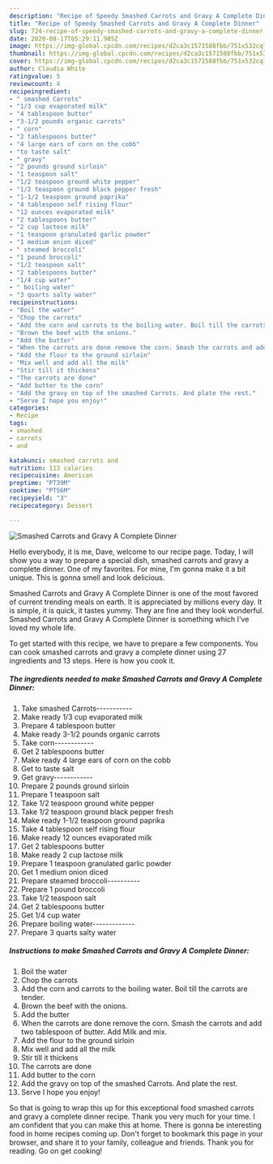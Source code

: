 ```yaml
---
description: "Recipe of Speedy Smashed Carrots and Gravy A Complete Dinner"
title: "Recipe of Speedy Smashed Carrots and Gravy A Complete Dinner"
slug: 724-recipe-of-speedy-smashed-carrots-and-gravy-a-complete-dinner
date: 2020-08-17T05:29:11.905Z
image: https://img-global.cpcdn.com/recipes/d2ca3c1571588fbb/751x532cq70/smashed-carrots-and-gravy-a-complete-dinner-recipe-main-photo.jpg
thumbnail: https://img-global.cpcdn.com/recipes/d2ca3c1571588fbb/751x532cq70/smashed-carrots-and-gravy-a-complete-dinner-recipe-main-photo.jpg
cover: https://img-global.cpcdn.com/recipes/d2ca3c1571588fbb/751x532cq70/smashed-carrots-and-gravy-a-complete-dinner-recipe-main-photo.jpg
author: Claudia White
ratingvalue: 5
reviewcount: 4
recipeingredient:
- " smashed Carrots"
- "1/3 cup evaporated milk"
- "4 tablespoon butter"
- "3-1/2 pounds organic carrots"
- " corn"
- "2 tablespoons butter"
- "4 large ears of corn on the cobb"
- "to taste salt"
- " gravy"
- "2 pounds ground sirloin"
- "1 teaspoon salt"
- "1/2 teaspoon ground white pepper"
- "1/2 teaspoon ground black pepper fresh"
- "1-1/2 teaspoon ground paprika"
- "4 tablespoon self rising flour"
- "12 ounces evaporated milk"
- "2 tablespoons butter"
- "2 cup lactose milk"
- "1 teaspoon granulated garlic powder"
- "1 medium onion diced"
- " steamed broccoli"
- "1 pound broccoli"
- "1/2 teaspoon salt"
- "2 tablespoons butter"
- "1/4 cup water"
- " boiling water"
- "3 quarts salty water"
recipeinstructions:
- "Boil the water"
- "Chop the carrots"
- "Add the corn and carrots to the boiling water. Boil till the carrots are tender."
- "Brown the beef with the onions."
- "Add the butter"
- "When the carrots are done remove the corn. Smash the carrots and add two tablespoon of butter. Add Milk and mix."
- "Add the flour to the ground sirloin"
- "Mix well and add all the milk"
- "Stir till it thickens"
- "The carrots are done"
- "Add butter to the corn"
- "Add the gravy on top of the smashed Carrots. And plate the rest."
- "Serve I hope you enjoy!"
categories:
- Recipe
tags:
- smashed
- carrots
- and

katakunci: smashed carrots and 
nutrition: 113 calories
recipecuisine: American
preptime: "PT39M"
cooktime: "PT56M"
recipeyield: "3"
recipecategory: Dessert

---
```



![Smashed Carrots and Gravy A Complete Dinner](https://img-global.cpcdn.com/recipes/d2ca3c1571588fbb/751x532cq70/smashed-carrots-and-gravy-a-complete-dinner-recipe-main-photo.jpg)

Hello everybody, it is me, Dave, welcome to our recipe page. Today, I will show you a way to prepare a special dish, smashed carrots and gravy a complete dinner. One of my favorites. For mine, I'm gonna make it a bit unique. This is gonna smell and look delicious.

Smashed Carrots and Gravy A Complete Dinner is one of the most favored of current trending meals on earth. It is appreciated by millions every day. It is simple, it is quick, it tastes yummy. They are fine and they look wonderful. Smashed Carrots and Gravy A Complete Dinner is something which I've loved my whole life.




To get started with this recipe, we have to prepare a few components. You can cook smashed carrots and gravy a complete dinner using 27 ingredients and 13 steps. Here is how you cook it.

<!--inarticleads1-->

##### The ingredients needed to make Smashed Carrots and Gravy A Complete Dinner:

1. Take  smashed Carrots-----------
1. Make ready 1/3 cup evaporated milk
1. Prepare 4 tablespoon butter
1. Make ready 3-1/2 pounds organic carrots
1. Take  corn------------
1. Get 2 tablespoons butter
1. Make ready 4 large ears of corn on the cobb
1. Get to taste salt
1. Get  gravy------------
1. Prepare 2 pounds ground sirloin
1. Prepare 1 teaspoon salt
1. Take 1/2 teaspoon ground white pepper
1. Take 1/2 teaspoon ground black pepper fresh
1. Make ready 1-1/2 teaspoon ground paprika
1. Take 4 tablespoon self rising flour
1. Make ready 12 ounces evaporated milk
1. Get 2 tablespoons butter
1. Make ready 2 cup lactose milk
1. Prepare 1 teaspoon granulated garlic powder
1. Get 1 medium onion diced
1. Prepare  steamed broccoli----------
1. Prepare 1 pound broccoli
1. Take 1/2 teaspoon salt
1. Get 2 tablespoons butter
1. Get 1/4 cup water
1. Prepare  boiling water-------------
1. Prepare 3 quarts salty water




<!--inarticleads2-->

##### Instructions to make Smashed Carrots and Gravy A Complete Dinner:

1. Boil the water
1. Chop the carrots
1. Add the corn and carrots to the boiling water. Boil till the carrots are tender.
1. Brown the beef with the onions.
1. Add the butter
1. When the carrots are done remove the corn. Smash the carrots and add two tablespoon of butter. Add Milk and mix.
1. Add the flour to the ground sirloin
1. Mix well and add all the milk
1. Stir till it thickens
1. The carrots are done
1. Add butter to the corn
1. Add the gravy on top of the smashed Carrots. And plate the rest.
1. Serve I hope you enjoy!




So that is going to wrap this up for this exceptional food smashed carrots and gravy a complete dinner recipe. Thank you very much for your time. I am confident that you can make this at home. There is gonna be interesting food in home recipes coming up. Don't forget to bookmark this page in your browser, and share it to your family, colleague and friends. Thank you for reading. Go on get cooking!
